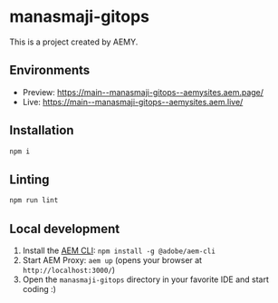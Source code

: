 # manasmaji-gitops

This is a project created by AEMY.

## Environments

- Preview: https://main--manasmaji-gitops--aemysites.aem.page/
- Live: https://main--manasmaji-gitops--aemysites.aem.live/

## Installation

```sh
npm i
```

## Linting

```sh
npm run lint
```

## Local development

1. Install the [AEM CLI](https://github.com/adobe/helix-cli): `npm install -g @adobe/aem-cli`
1. Start AEM Proxy: `aem up` (opens your browser at `http://localhost:3000/`)
1. Open the `manasmaji-gitops` directory in your favorite IDE and start coding :)